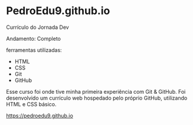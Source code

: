 # PedroEdu9.github.io
Currículo do Jornada Dev

Andamento: Completo

ferramentas utilizadas:
- HTML
- CSS
- Git
- GitHub

Esse curso foi onde tive minha primeira experiência com Git & GitHub.
Foi desenvolvido um currículo web hospedado pelo próprio GitHub, utilizando
HTML e CSS básico.

https://pedroedu9.github.io
